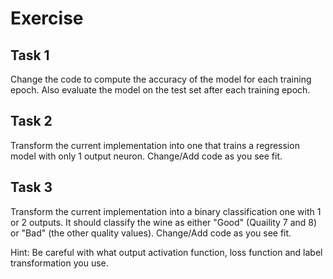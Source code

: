 # Exercise

## Task 1
Change the code to compute the accuracy of the model for each training epoch. Also evaluate the model on the test set after each training epoch.

## Task 2
Transform the current implementation into one that trains a regression model with only 1 output neuron. Change/Add code as you see fit.

## Task 3
Transform the current implementation into a binary classification one with 1 or 2 outputs. It should classify the wine as either "Good" (Quaility 7 and 8) or "Bad" (the other quality values). Change/Add code as you see fit.

Hint: Be careful with what output activation function, loss function and label transformation you use.